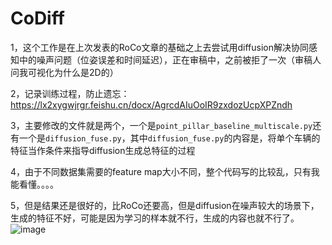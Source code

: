 # CoDiff

1，这个工作是在上次发表的RoCo文章的基础之上去尝试用diffusion解决协同感知中的噪声问题（位姿误差和时间延迟），正在审稿中，之前被拒了一次（审稿人问我可视化为什么是2D的）

2，记录训练过程，防止遗忘：
https://lx2xygwjrgr.feishu.cn/docx/AgrcdAIuOoIR9zxdozUcpXPZndh

3，主要修改的文件就是两个，一个是`point_pillar_baseline_multiscale.py`还有一个是`diffusion_fuse.py`，其中`diffusion_fuse.py`的内容是，将单个车辆的特征当作条件来指导diffusion生成总特征的过程

4，由于不同数据集需要的feature map大小不同，整个代码写的比较乱，只有我能看懂。。。。

5，但是结果还是很好的，比RoCo还要高，但是diffusion在噪声较大的场景下，生成的特征不好，可能是因为学习的样本就不行，生成的内容也就不行了。
![image](https://github.com/user-attachments/assets/83ed8904-7f36-4914-9eb0-c1dedfbdc6c4)

